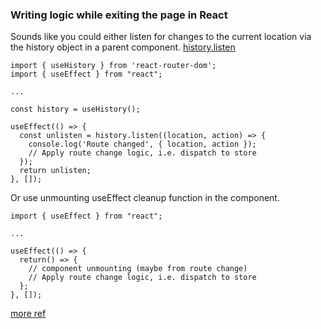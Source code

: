 
### Writing logic while exiting the page in React
Sounds like you could either listen for changes to the current location via the history object in a parent component.
[history.listen](https://github.com/remix-run/history/blob/main/docs/api-reference.md#historylistenlistener-listener)

`````
import { useHistory } from 'react-router-dom';
import { useEffect } from "react";

...

const history = useHistory();

useEffect(() => {
  const unlisten = history.listen((location, action) => {
    console.log('Route changed', { location, action });
    // Apply route change logic, i.e. dispatch to store
  });
  return unlisten;
}, []);
`````

Or use unmounting useEffect cleanup function in the component.

`````
import { useEffect } from "react";

...

useEffect(() => {
  return() => {
    // component unmounting (maybe from route change)
    // Apply route change logic, i.e. dispatch to store
  };
}, []);
`````
[more ref](https://stackoverflow.com/questions/70625286/how-can-i-run-code-on-a-route-change-from-certain-pages-using-react-router-5)
